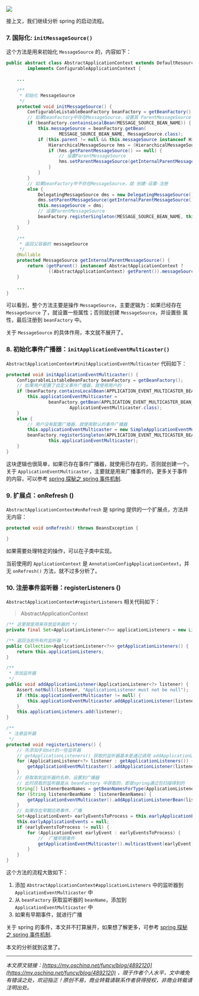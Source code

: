 ![](https://java-tutorial.oss-cn-shanghai.aliyuncs.com/up-ed6b80d76ba4b2ddb0f8d15e070a0c32df7.png)

接上文，我们继续分析 spring 的启动流程。

### 7\. 国际化: `initMessageSource()`

这个方法是用来初始化 `MessageSource` 的，内容如下：

```java
public abstract class AbstractApplicationContext extends DefaultResourceLoader
        implements ConfigurableApplicationContext {

    ...

    /**
     * 初始化 MessageSource
     */
    protected void initMessageSource() {
        ConfigurableListableBeanFactory beanFactory = getBeanFactory();
        // 如果beanFactory中存在MessageSource，设置其 ParentMessageSource
        if (beanFactory.containsLocalBean(MESSAGE_SOURCE_BEAN_NAME)) {
            this.messageSource = beanFactory.getBean(
                    MESSAGE_SOURCE_BEAN_NAME, MessageSource.class);
            if (this.parent != null && this.messageSource instanceof HierarchicalMessageSource) {
                HierarchicalMessageSource hms = (HierarchicalMessageSource) this.messageSource;
                if (hms.getParentMessageSource() == null) {
                    // 设置ParentMessageSource
                    hms.setParentMessageSource(getInternalParentMessageSource());
                }
            }
        }
        // 如果beanFactory中不存在MessageSource，就 创建-设置-注册
        else {
            DelegatingMessageSource dms = new DelegatingMessageSource();
            dms.setParentMessageSource(getInternalParentMessageSource());
            this.messageSource = dms;
            // 设置ParentMessageSource
            beanFactory.registerSingleton(MESSAGE_SOURCE_BEAN_NAME, this.messageSource);
        }
    }

    /**
     * 返回父容器的 messageSource
     */
    @Nullable
    protected MessageSource getInternalParentMessageSource() {
        return (getParent() instanceof AbstractApplicationContext ?
                ((AbstractApplicationContext) getParent()).messageSource : getParent());
    }

    ...
}

```

可以看到，整个方法主要是操作 `MessageSource`，主要逻辑为：如果已经存在 `MessageSource` 了，就设置一些属性；否则就创建 `MessageSource`，并设置些 属性，最后注册到 `beanFactory` 中。

关于 `MessageSource` 的具体作用，本文就不展开了。

### 8\. 初始化事件广播器：`initApplicationEventMulticaster()`

`AbstractApplicationContext#initApplicationEventMulticaster` 代码如下：

```java
protected void initApplicationEventMulticaster() {
    ConfigurableListableBeanFactory beanFactory = getBeanFactory();
    // 如果用户配置了自定义事件广播器，就使用用户的
    if (beanFactory.containsLocalBean(APPLICATION_EVENT_MULTICASTER_BEAN_NAME)) {
        this.applicationEventMulticaster =
                beanFactory.getBean(APPLICATION_EVENT_MULTICASTER_BEAN_NAME, 
                        ApplicationEventMulticaster.class);
    }
    else {
        // 用户没有配置广播器，就使用默认的事件广播器
        this.applicationEventMulticaster = new SimpleApplicationEventMulticaster(beanFactory);
        beanFactory.registerSingleton(APPLICATION_EVENT_MULTICASTER_BEAN_NAME, 
                this.applicationEventMulticaster);
    }
}

```

这块逻辑也很简单，如果已存在事件广播器，就使用已存在的，否则就创建一个。关于 `ApplicationEventMulticaster`，主要就是用来广播事件的，更多关于事件的内容，可以参考 [spring 探秘之 spring 事件机制](https://my.oschina.net/funcy/blog/4713339).

### 9\. 扩展点：onRefresh ()

`AbstractApplicationContext#onRefresh` 是 spring 提供的一个扩展点，方法并无内容：

```java
protected void onRefresh() throws BeansException {

}

```

如果需要处理特定的操作，可以在子类中实现。

当前使用的 `ApplicationContext` 是 `AnnotationConfigApplicationContext`，并无 `onRefresh()` 方法，就不过多分析了。

### 10\. 注册事件监听器：registerListeners ()

`AbstractApplicationContext#registerListeners` 相关代码如下：

> AbstractApplicationContext

```java
/** 这里就是用来存放监听器的 */
private final Set<ApplicationListener<?>> applicationListeners = new LinkedHashSet<>();

/** 返回当前所有的监听器 */
public Collection<ApplicationListener<?>> getApplicationListeners() {
    return this.applicationListeners;
}

/**
 * 添加监听器
 */
public void addApplicationListener(ApplicationListener<?> listener) {
    Assert.notNull(listener, "ApplicationListener must not be null");
    if (this.applicationEventMulticaster != null) {
        this.applicationEventMulticaster.addApplicationListener(listener);
    }
    this.applicationListeners.add(listener);
}

/**
 * 注册监听器
 */
protected void registerListeners() {
    // 先添加手动set的一些监听器
    // getApplicationListeners() 获取的监听器基本是通过调用 addApplicationListener(...) 添加的
    for (ApplicationListener<?> listener : getApplicationListeners()) {
        getApplicationEventMulticaster().addApplicationListener(listener);
    }
    // 获取取到监听器的名称，设置到广播器
    // 此时获取的监听器是从 beanFactory 中获取的，即是spring通过包扫描得到的
    String[] listenerBeanNames = getBeanNamesForType(ApplicationListener.class, true, false);
    for (String listenerBeanName : listenerBeanNames) {
        getApplicationEventMulticaster().addApplicationListenerBean(listenerBeanName);
    }
    // 如果存在早期应用事件，广播
    Set<ApplicationEvent> earlyEventsToProcess = this.earlyApplicationEvents;
    this.earlyApplicationEvents = null;
    if (earlyEventsToProcess != null) {
        for (ApplicationEvent earlyEvent : earlyEventsToProcess) {
            //  广播早期事件
            getApplicationEventMulticaster().multicastEvent(earlyEvent);
        }
    }
}

```

这个方法的流程大致如下：

1.  添加 `AbstractApplicationContext#applicationListeners` 中的监听器到 `ApplicationEventMulticaster` 中
2.  从 `beanFactory` 获取监听器的 `beanName`，添加到 `ApplicationEventMulticaster` 中
3.  如果有早期事件，就进行广播

关于 spring 的事件，本文并不打算展开，如果想了解更多，可参考 [spring 探秘之 spring 事件机制](https://my.oschina.net/funcy/blog/4713339).

本文的分析就到这里了。

* * *

_本文原文链接：[https://my.oschina.net/funcy/blog/4892120](https://my.oschina.net/funcy/blog/4892120) ，限于作者个人水平，文中难免有错误之处，欢迎指正！原创不易，商业转载请联系作者获得授权，非商业转载请注明出处。_